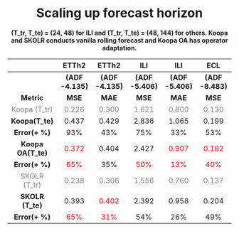 <div align="center">

# Scaling up forecast horizon

**(T_tr, T_te) = (24, 48) for ILI and (T_tr, T_te) = (48, 144) for others. Koopa and SKOLR conducts vanilla rolling forecast and Koopa OA has operator adaptation.**

|                     | **ETTh2**           | **ETTh2**           | **ILI**             | **ILI**             | **ECL**             | **ECL**             | **Traffic**         | **Traffic**         | **Weather**         | **Weather**         |
|:-------------------:|:-------------------:|:-------------------:|:-------------------:|:-------------------:|:-------------------:|:-------------------:|:-------------------:|:-------------------:|:-------------------:|:-------------------:|
|                     | **(ADF -4.135)**    | **(ADF -4.135)**    | **(ADF -5.406)**    | **(ADF -5.406)**    | **(ADF -8.483)**    | **(ADF -8.483)**    | **(ADF -15.046)**   | **(ADF -15.046)**   | **(ADF -26.661)**   | **(ADF -26.661)**   |
| **Metric**          | **MSE**             | **MAE**             | **MSE**             | **MAE**             | **MSE**             | **MAE**             | **MSE**             | **MAE**             | **MSE**             | **MAE**             |
| <span style="color:gray">Koopa (T_tr)</span> | <span style="color:gray">0.226</span> | <span style="color:gray">0.300</span> | <span style="color:gray">1.621</span> | <span style="color:gray">0.800</span> | <span style="color:gray">0.130</span> | <span style="color:gray">0.234</span> | <span style="color:gray">0.415</span> | <span style="color:gray">0.274</span> | <span style="color:gray">0.126</span> | <span style="color:gray">0.168</span> |
| **Koopa(T_te)**     | 0.437               | 0.429               | 2.836               | 1.065               | 0.199               | 0.298               | 0.709               | 0.437               | 0.237               | 0.276               |
| **Error(+ %)**      | 93%                 | 43%                 | 75%                 | 33%                 | 53%                 | 27%                 | 71%                 | 59%                 | 88%                 | 64%                 |
| **Koopa OA(T_te)**  | <span style="color:red">0.372</span> | 0.404               | 2.427               | <span style="color:red">0.907</span> | <span style="color:red">0.182</span> | <span style="color:red">0.271</span> | 0.699               | 0.426               | 0.225               | 0.264               |
| **Error(+ %)**      | <span style="color:red">65%</span> | 35%                 | <span style="color:red">50%</span> | <span style="color:red">13%</span> | <span style="color:red">40%</span> | <span style="color:red">16%</span> | 68%                 | 55%                 | 79%                 | 57%                 |
| <span style="color:gray">SKOLR (T_tr)</span> | <span style="color:gray">0.238</span> | <span style="color:gray">0.306</span> | <span style="color:gray">1.556</span> | <span style="color:gray">0.760</span> | <span style="color:gray">0.137</span> | <span style="color:gray">0.229</span> | <span style="color:gray">0.400</span> | <span style="color:gray">0.258</span> | <span style="color:gray">0.131</span> | <span style="color:gray">0.170</span> |
| **SKOLR (T_te)**    | 0.393               | <span style="color:red">0.402</span> | 2.392               | 0.958               | 0.204               | 0.289               | <span style="color:red">0.612</span> | <span style="color:red">0.383</span> | <span style="color:red">0.222</span> | <span style="color:red">0.257</span> |
| **Error(+ %)**      | <span style="color:red">65%</span> | <span style="color:red">31%</span> | 54%                 | 26%                 | 49%                 | 26%                 | <span style="color:red">53%</span> | <span style="color:red">48%</span> | <span style="color:red">69%</span> | <span style="color:red">51%</span> |

</div>